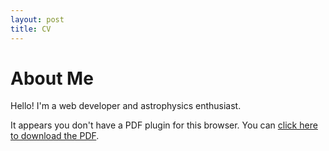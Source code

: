 ```yaml
---
layout: post
title: CV
---
```


<!DOCTYPE html>
<html lang="en">
<head>
  <meta charset="UTF-8">
  <meta name="viewport" content="width=device-width, initial-scale=1.0">
  <title>About Me</title>
</head>
<body>

  <h1>About Me</h1>
  <p>Hello! I'm a web developer and astrophysics enthusiast.</p>

  <!-- Embed the PDF using the object tag -->
  <object data="/assets/CV.pdf" type="application/pdf" width="100%" height="100%">
    <p>It appears you don't have a PDF plugin for this browser. You can <a href="/assets/pdfs/my-document.pdf">click here to download the PDF</a>.</p>
  </object>

</body>
</html>
